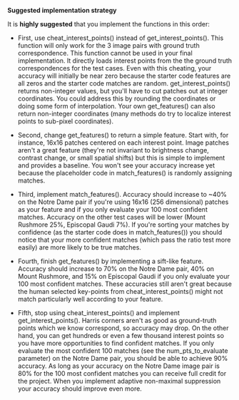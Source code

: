 **Suggested implementation strategy**

It is **highly suggested** that you implement the functions in this
order:

-   First, use cheat_interest_points() instead of get_interest_points().
    This function will only work for the 3 image pairs with ground truth
    correspondence. This function cannot be used in your final
    implementation. It directly loads interest points from the the
    ground truth correspondences for the test cases. Even with this
    cheating, your accuracy will initially be near zero because the
    starter code features are all zeros and the starter code matches are
    random. get_interest_points() returns non-integer values, but
    you\'ll have to cut patches out at integer coordinates. You could
    address this by rounding the coordinates or doing some form of
    interpolation. Your own get_features() can also return non-integer
    coordinates (many methods do try to localize interest points to
    sub-pixel coordinates).

-   Second, change get_features() to return a simple feature. Start
    with, for instance, 16x16 patches centered on each interest point.
    Image patches aren\'t a great feature (they\'re not invariant to
    brightness change, contrast change, or small spatial shifts) but
    this is simple to implement and provides a baseline. You won\'t see
    your accuracy increase yet because the placeholder code in
    match_features() is randomly assigning matches.

-   Third, implement match_features(). Accuracy should increase to \~40%
    on the Notre Dame pair if you\'re using 16x16 (256 dimensional)
    patches as your feature and if you only evaluate your 100 most
    confident matches. Accuracy on the other test cases will be lower
    (Mount Rushmore 25%, Episcopal Gaudi 7%). If you\'re sorting your
    matches by confidence (as the starter code does in match_features())
    you should notice that your more confident matches (which pass the
    ratio test more easily) are more likely to be true matches.

-   Fourth, finish get_features() by implementing a sift-like feature.
    Accuracy should increase to 70% on the Notre Dame pair, 40% on Mount
    Rushmore, and 15% on Episcopal Gaudi if you only evaluate your 100
    most confident matches. These accuracies still aren\'t great because
    the human selected key-points from cheat_interest_points() might not
    match particularly well according to your feature.

-   Fifth, stop using cheat_interest_points() and implement
    get_interest_points(). Harris corners aren\'t as good as
    ground-truth points which we know correspond, so accuracy may drop.
    On the other hand, you can get hundreds or even a few thousand
    interest points so you have more opportunities to find confident
    matches. If you only evaluate the most confident 100 matches (see
    the num_pts_to_evaluate parameter) on the Notre Dame pair, you
    should be able to achieve 90% accuracy. As long as your accuracy on
    the Notre Dame image pair is 80% for the 100 most confident matches
    you can receive full credit for the project. When you implement
    adaptive non-maximal suppression your accuracy should improve even
    more.



